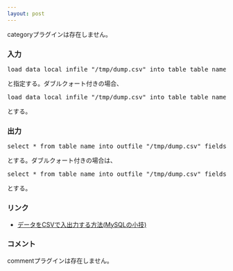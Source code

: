 ```yaml
---
layout: post
---
```

<p><span class="error">categoryプラグインは存在しません。</span></p>
<h3>入力</h3>
<pre>load data local infile &quot;/tmp/dump.csv&quot; into table table_name fields terminated by ',';
</pre>
<p>と指定する。ダブルクォート付きの場合、</p>
<pre>load data local infile &quot;/tmp/dump.csv&quot; into table table_name fields terminated by ',' ENCLOSED BY '&quot;';
</pre>
<p>とする。</p>
<h3>出力</h3>
<pre>select * from table_name into outfile &quot;/tmp/dump.csv&quot; fields terminated by ',';
</pre>
<p>とする。ダブルクォート付きの場合は、</p>
<pre>select * from table_name into outfile &quot;/tmp/dump.csv&quot; fields terminated by ','  ENCLOSED BY '&quot;';
</pre>
<p>とする。</p>
<h3>リンク</h3>
<ul>
<li><a href="http://tomo.ac/goodstream/database/mysql/linux/tips.htm">データをCSVで入出力する方法(MySQLの小技)</a></li>
</ul>
<h3>コメント</h3>
<p><span class="error">commentプラグインは存在しません。</span> </p>
